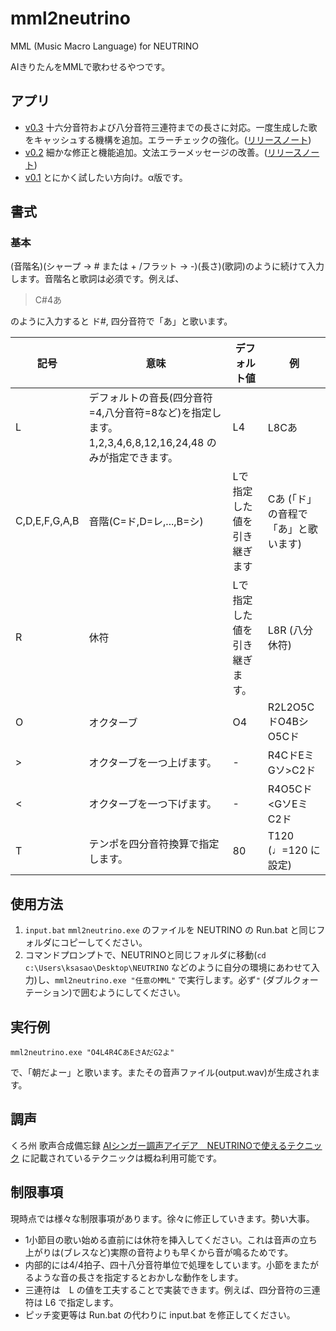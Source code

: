 # mml2neutrino
MML (Music Macro Language) for NEUTRINO

AIきりたんをMMLで歌わせるやつです。
## アプリ
- [v0.3](https://github.com/ksasao/mml2neutrino/files/4251015/mml2neutrino_v0.3.zip) 十六分音符および八分音符三連符までの長さに対応。一度生成した歌をキャッシュする機構を追加。エラーチェックの強化。([リリースノート](https://github.com/ksasao/mml2neutrino/releases/tag/v0.3))
- [v0.2](https://github.com/ksasao/mml2neutrino/files/4251015/mml2neutrino_v0.2.zip) 細かな修正と機能追加。文法エラーメッセージの改善。([リリースノート](https://github.com/ksasao/mml2neutrino/releases/tag/v0.2))
- [v0.1](https://github.com/ksasao/mml2neutrino/files/4243814/v0.1.zip) とにかく試したい方向け。α版です。

## 書式
### 基本
(音階名)(シャープ → # または + /フラット → -)(長さ)(歌詞)のように続けて入力します。音階名と歌詞は必須です。例えば、

> C#4あ

のように入力すると ド#, 四分音符で「あ」と歌います。

|記号|意味|デフォルト値|例|
|---|---|---|---|
|L|デフォルトの音長(四分音符=4,八分音符=8など)を指定します。1,2,3,4,6,8,12,16,24,48 のみが指定できます。|L4|L8Cあ|
|C,D,E,F,G,A,B|音階(C=ド,D=レ,...,B=シ)|Lで指定した値を引き継ぎます|Cあ (「ド」の音程で「あ」と歌います)|
|R|休符|Lで指定した値を引き継ぎます。|L8R (八分休符)|
|O|オクターブ|O4|R2L2O5CドO4BシO5Cド|
|>|オクターブを一つ上げます。|-|R4CドEミGソ>C2ド|
|<|オクターブを一つ下げます。|-|R4O5Cド<GソEミC2ド|
|T|テンポを四分音符換算で指定します。|80|T120 (♩=120 に設定)|

## 使用方法
1. ```input.bat``` ```mml2neutrino.exe``` のファイルを NEUTRINO の Run.bat と同じフォルダにコピーしてください。
2. コマンドプロンプトで、NEUTRINOと同じフォルダに移動(```cd c:\Users\ksasao\Desktop\NEUTRINO``` などのように自分の環境にあわせて入力)し、```mml2neutrino.exe "任意のMML"``` で実行します。必ず```"``` (ダブルクォーテーション)で囲むようにしてください。

## 実行例
```
mml2neutrino.exe "O4L4R4CあEさAだG2よ"
```
で、「朝だよー」と歌います。またその音声ファイル(output.wav)が生成されます。

## 調声
くろ州 歌声合成備忘録 [AIシンガー調声アイデア　NEUTRINOで使えるテクニック](https://km4osm.com/neutrino-idea/) に記載されているテクニックは概ね利用可能です。

## 制限事項
現時点では様々な制限事項があります。徐々に修正していきます。勢い大事。
- 1小節目の歌い始める直前には休符を挿入してください。これは音声の立ち上がりは(ブレスなど)実際の音符よりも早くから音が鳴るためです。
- 内部的には4/4拍子、四十八分音符単位で処理をしています。小節をまたがるような音の長さを指定するとおかしな動作をします。
- 三連符は　L の値を工夫することで実装できます。例えば、四分音符の三連符は L6 で指定します。
- ピッチ変更等は Run.bat の代わりに input.bat を修正してください。